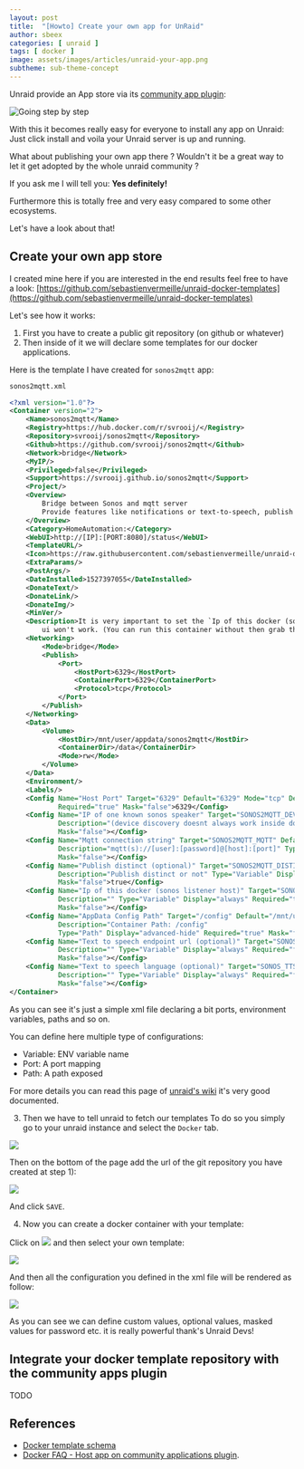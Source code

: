 ```yaml
---
layout: post
title:  "[Howto] Create your own app for UnRaid"
author: sbeex
categories: [ unraid ]
tags: [ docker ]
image: assets/images/articles/unraid-your-app.png
subtheme: sub-theme-concept
---
```


Unraid provide an App store via its [community app plugin](https://forums.unraid.net/topic/38582-plug-in-community-applications/):

![Going step by step](../assets/images/articles/unraid-community-app-plugin.png)

With this it becomes really easy for everyone to install any app on Unraid: Just click install and voila your Unraid server is up and running.

What about publishing your own app there ? Wouldn't it be a great way to let it get adopted by the whole unraid community ? 

If you ask me I will tell you: **Yes definitely!**

Furthermore this is totally free and very easy compared to some other ecosystems.

Let's have a look about that!

## Create your own app store

I created mine here if you are interested in the end results feel free to have a look: [https://github.com/sebastienvermeille/unraid-docker-templates](https://github.com/sebastienvermeille/unraid-docker-templates)

Let's see how it works:

1) First you have to create a public git repository (on github or whatever)
2) Then inside of it we will declare some templates for our docker applications.

Here is the template I have created for `sonos2mqtt` app:
```xml
sonos2mqtt.xml

<?xml version="1.0"?>
<Container version="2">
    <Name>sonos2mqtt</Name>
    <Registry>https://hub.docker.com/r/svrooij/</Registry>
    <Repository>svrooij/sonos2mqtt</Repository>
    <Github>https://github.com/svrooij/sonos2mqtt</Github>
    <Network>bridge</Network>
    <MyIP/>
    <Privileged>false</Privileged>
    <Support>https://svrooij.github.io/sonos2mqtt</Support>
    <Project/>
    <Overview>
        Bridge between Sonos and mqtt server
        Provide features like notifications or text-to-speech, publish sonos status to mqtt and so on.
    </Overview>
    <Category>HomeAutomation:</Category>
    <WebUI>http://[IP]:[PORT:8080]/status</WebUI>
    <TemplateURL/>
    <Icon>https://raw.githubusercontent.com/sebastienvermeille/unraid-docker-templates/main/images/mqtt2sonos_icon.png</Icon>
    <ExtraParams/>
    <PostArgs/>
    <DateInstalled>1527397055</DateInstalled>
    <DonateText/>
    <DonateLink/>
    <DonateImg/>
    <MinVer/>
    <Description>It is very important to set the `Ip of this docker (sonos listener host)` field correctly otherwise the web
        ui won't work. (You can run this container without then grab the ip edit and set it)</Description>
    <Networking>
        <Mode>bridge</Mode>
        <Publish>
            <Port>
                <HostPort>6329</HostPort>
                <ContainerPort>6329</ContainerPort>
                <Protocol>tcp</Protocol>
            </Port>
        </Publish>
    </Networking>
    <Data>
        <Volume>
            <HostDir>/mnt/user/appdata/sonos2mqtt</HostDir>
            <ContainerDir>/data</ContainerDir>
            <Mode>rw</Mode>
        </Volume>
    </Data>
    <Environment/>
    <Labels/>
    <Config Name="Host Port" Target="6329" Default="6329" Mode="tcp" Description="Container Port: 6329" Type="Port" Display="always"
            Required="true" Mask="false">6329</Config>
    <Config Name="IP of one known sonos speaker" Target="SONOS2MQTT_DEVICE" Default=""
            Description="(device discovery doesnt always work inside docker)" Type="Variable" Display="always" Required="true"
            Mask="false"></Config>
    <Config Name="Mqtt connection string" Target="SONOS2MQTT_MQTT" Default=""
            Description="mqtt(s)://[user]:[password]@[host]:[port]" Type="Variable" Display="always" Required="true"
            Mask="false"></Config>
    <Config Name="Publish distinct (optional)" Target="SONOS2MQTT_DISTINCT" Default="true"
            Description="Publish distinct or not" Type="Variable" Display="advanced" Required="false"
            Mask="false">true</Config>
    <Config Name="Ip of this docker (sonos listener host)" Target="SONOS_LISTENER_HOST" Default=""
            Description="" Type="Variable" Display="always" Required="true"
            Mask="false"></Config>
    <Config Name="AppData Config Path" Target="/config" Default="/mnt/user/appdata/sonos2mqtt" Mode="rw"
            Description="Container Path: /config"
            Type="Path" Display="advanced-hide" Required="true" Mask="false">/mnt/user/appdata/sonos2mqtt</Config>
    <Config Name="Text to speech endpoint url (optional)" Target="SONOS_TTS_ENDPOINT" Default=""
            Description="" Type="Variable" Display="always" Required="false"
            Mask="false"></Config>
    <Config Name="Text to speech language (optional)" Target="SONOS_TTS_LANG" Default="en-US"
            Description="" Type="Variable" Display="always" Required="false"
            Mask="false"></Config>
</Container>
```
As you can see it's just a simple xml file declaring a bit ports, environment variables, paths and so on.

You can define here multiple type of configurations:
* Variable: ENV variable name
* Port: A port mapping
* Path: A path exposed

For more details you can read this page of [unraid's wiki](https://wiki.unraid.net/DockerTemplateSchema) it's very good documented.

3) Then we have to tell unraid to fetch our templates
To do so you simply go to your unraid instance and select the `Docker` tab.

![](../assets/images/articles/unraid-select-docker.png)


Then on the bottom of the page add the url of the git repository you have created at step 1):

![](../assets/images/articles/unraid-custom-template-repository.png)

And click `SAVE`.


4) Now you can create a docker container with your template:

Click on ![](../assets/images/articles/unraid-add-container-button.png) and then select your own template:

![](../assets/images/articles/unraid-select-custom-template.png)

And then all the configuration you defined in the xml file will be rendered as follow:

![](../assets/images/articles/unraid-display-custom-template.png)

As you can see we can define custom values, optional values, masked values for password etc. it is really powerful thank's Unraid Devs!


## Integrate your docker template repository with the community apps plugin

TODO

## References
* [Docker template schema](https://wiki.unraid.net/DockerTemplateSchema)
* [Docker FAQ - Host app on community applications plugin](https://forums.unraid.net/topic/57181-docker-faq/#comment-566084).